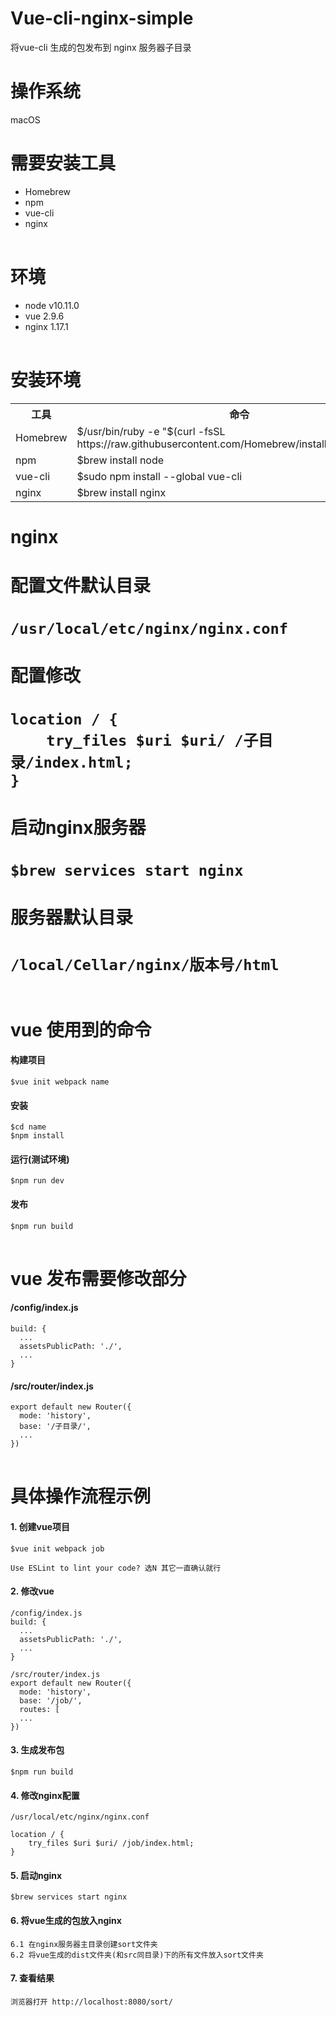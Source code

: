 # Vue-cli-nginx-simple

将vue-cli 生成的包发布到 nginx 服务器子目录

<h1>操作系统</h1>
macOS

<h1>需要安装工具</h1>
<table>
  <ul>
    <li>Homebrew</li>
    <li>npm</li>
    <li>vue-cli</li>
    <li>nginx</li>
  </ul>
</table>  

<h1>环境</h1>
<table>
  <ul>
    <li>node v10.11.0</li>
    <li>vue 2.9.6</li>
    <li>nginx 1.17.1</li>
  </ul>
</table>

<h1>安装环境</h1>
<table>
  <tr>
    <th>
      工具
    </th>  
    <th>
      命令
    </th>  
  </tr>
  <tr>
    <td>
      Homebrew
    </td>  
    <td>
      $/usr/bin/ruby -e "$(curl -fsSL https://raw.githubusercontent.com/Homebrew/install/master/install)"
    </td>  
  </tr>
  <tr>
    <td>
      npm
    </td>  
    <td>
      $brew install node
    </td>  
  </tr>
  <tr>
    <td>
      vue-cli
    </td>  
    <td>
      $sudo npm install --global vue-cli
    </td>  
  </tr>
  <tr>
    <td>
      nginx
    </td>  
    <td>
      $brew install nginx
    </td>  
  </tr>
</table>


<h1>nginx<h1>
<table>
  <h4>配置文件默认目录</h4>  
  <tr>
    
    /usr/local/etc/nginx/nginx.conf
  </tr>
  <h4>配置修改</h4>
  <tr>   
    
    location / {
        try_files $uri $uri/ /子目录/index.html;
    }
  </tr>
  <h4>启动nginx服务器</h4>
  <tr>
  
    $brew services start nginx
  </tr>
  <h4>服务器默认目录</h4>
  <tr>
  
    /local/Cellar/nginx/版本号/html
  </tr> 
</table>
  
	

<h1>vue 使用到的命令</h1>
<table>
  <h4>构建项目</h4>
  <tr>
    
	$vue init webpack name
  </tr>
	<h4>安装</h4>
  <tr>
  
	$cd name
	$npm install
  </tr>
  <h4>运行(测试环境)</h4>
  <tr>
  
	$npm run dev
  </tr>
	<h4>发布</h4>
  <tr>
  
	$npm run build
  </tr>
</table>

<h1>vue 发布需要修改部分</h1>
<table>
  <h4>/config/index.js</h4>
  <tr>

    build: {
      ...
      assetsPublicPath: './',
      ...
    }
  </tr>
  <h4>/src/router/index.js</h4>
  <tr>

    export default new Router({
      mode: 'history',
      base: '/子目录/',
      ...
    })
  </tr>
</table>

<h1>具体操作流程示例</h1>
<table>
  <h4>1. 创建vue项目</h4>
  <tr>

    $vue init webpack job

    Use ESLint to lint your code? 选N 其它一直确认就行
  </tr> 
  
  <h4>2. 修改vue</h4>
  <tr>
      
    /config/index.js
    build: {
      ...
      assetsPublicPath: './',
      ...
    }

    /src/router/index.js
    export default new Router({
      mode: 'history',
      base: '/job/',
      routes: [
      ...
    })
 
  </tr>
  
  <h4>3. 生成发布包</h4>
  <tr>
  
    $npm run build
  </tr>
  
  <h4>4. 修改nginx配置</h4>
  <tr>
  
    /usr/local/etc/nginx/nginx.conf

    location / {
        try_files $uri $uri/ /job/index.html;
    }
  </tr>
  
  <h4>5. 启动nginx</h4>
  <tr>
  
    $brew services start nginx
  </tr>
  
  <h4>6. 将vue生成的包放入nginx</h4>
  <tr>
  
    6.1 在nginx服务器主目录创建sort文件夹
  	6.2 将vue生成的dist文件夹(和src同目录)下的所有文件放入sort文件夹
  </tr>
  
  <h4>7. 查看结果</h4>
  <tr>
  
    浏览器打开 http://localhost:8080/sort/
  </tr>
</table>



